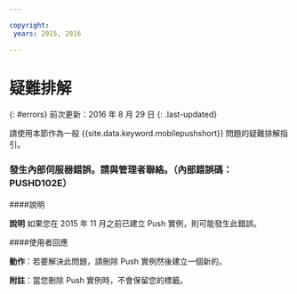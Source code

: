 ```yaml
---

copyright:
 years: 2015, 2016

---
```


# 疑難排解
{: #errors}
前次更新：2016 年 8 月 29 日
{: .last-updated}

請使用本節作為一般 {{site.data.keyword.mobilepushshort}} 問題的疑難排解指引。


### 發生內部伺服器錯誤。請與管理者聯絡。（內部錯誤碼：PUSHD102E）

####說明

**說明** 如果您在 2015 年 11 月之前已建立 Push 實例，則可能發生此錯誤。  

####使用者回應

**動作**：若要解決此問題，請刪除 Push 實例然後建立一個新的。

**附註**：當您刪除 Push 實例時，不會保留您的標籤。

